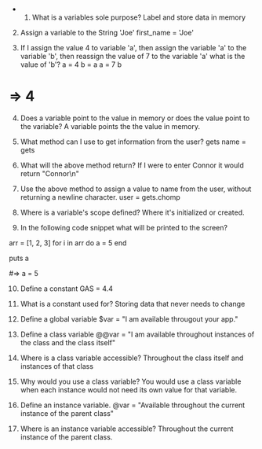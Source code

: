 * 1. What is a variables sole purpose?
Label and store data in memory

2. Assign a variable to the String 'Joe'
first_name = 'Joe'

3. If I assign the value 4 to variable 'a', then assign the variable 'a' to the variable 'b', then reassign the value of 7 to the variable 'a' what is the value of 'b'?
a = 4
b = a
a = 7
b
# => 4

4. Does a variable point to the value in memory or does the value point to the variable?
A variable points the the value in memory. 

5. What method can I use to get information from the user?
gets
name = gets

6. What will the above method return?
If I were to enter Connor it would return "Connor\n"

7. Use the above method to assign a value to name from the user, without returning a newline character. 
user = gets.chomp

8. Where is a variable's scope defined?
Where it's initialized or created.

9. In the following code snippet what will be printed to the screen?

arr = [1, 2, 3]
for i in arr do
  a = 5
end 

puts a

#=> a = 5

10. Define a constant
GAS = 4.4

11. What is a constant used for?
Storing data that never needs to change

12. Define a global variable
$var = "I am available througout your app."

13. Define a class variable
@@var = "I am available throughout instances of the class and the class itself"

14. Where is a class variable accessible?
Throughout the class itself and instances of that class

15. Why would you use a class variable?
You would use a class variable when each instance would not need its own value for that variable.

16. Define an instance variable.
@var = "Available throughout the current instance of the parent class"

17. Where is an instance variable accessible?
Throughout the current instance of the parent class. 
